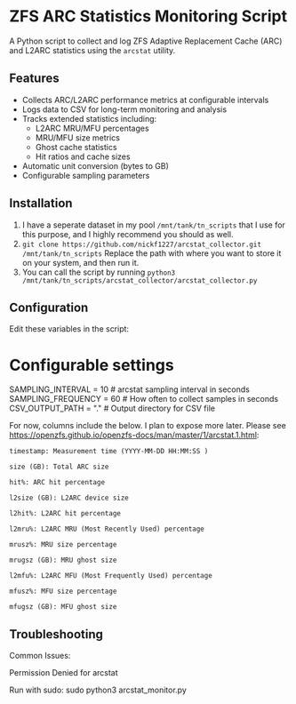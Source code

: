 # ZFS ARC Statistics Monitoring Script

A Python script to collect and log ZFS Adaptive Replacement Cache (ARC) and L2ARC statistics using the `arcstat` utility.

## Features

- Collects ARC/L2ARC performance metrics at configurable intervals
- Logs data to CSV for long-term monitoring and analysis
- Tracks extended statistics including:
  - L2ARC MRU/MFU percentages
  - MRU/MFU size metrics
  - Ghost cache statistics
  - Hit ratios and cache sizes
- Automatic unit conversion (bytes to GB)
- Configurable sampling parameters



## Installation

1. I have a seperate dataset in my pool `/mnt/tank/tn_scripts` that I use for this purpose, and I highly recommend you should as well.
2. `git clone https://github.com/nickf1227/arcstat_collector.git /mnt/tank/tn_scripts` Replace the path with where you want to store it on your system, and then run it.
3. You can call the script by running `python3 /mnt/tank/tn_scripts/arcstat_collector/arcstat_collector.py`


## Configuration
Edit these variables in the script:

# Configurable settings
SAMPLING_INTERVAL = 10          # arcstat sampling interval in seconds
SAMPLING_FREQUENCY = 60         # How often to collect samples in seconds
CSV_OUTPUT_PATH = "."           # Output directory for CSV file

For now, columns include the below. I plan to expose more later. Please see https://openzfs.github.io/openzfs-docs/man/master/1/arcstat.1.html:
```
timestamp: Measurement time (YYYY-MM-DD HH:MM:SS )

size (GB): Total ARC size

hit%: ARC hit percentage

l2size (GB): L2ARC device size

l2hit%: L2ARC hit percentage

l2mru%: L2ARC MRU (Most Recently Used) percentage

mrusz%: MRU size percentage

mrugsz (GB): MRU ghost size

l2mfu%: L2ARC MFU (Most Frequently Used) percentage

mfusz%: MFU size percentage

mfugsz (GB): MFU ghost size
```
## Troubleshooting
Common Issues:

Permission Denied for arcstat

Run with sudo: sudo python3 arcstat_monitor.py
